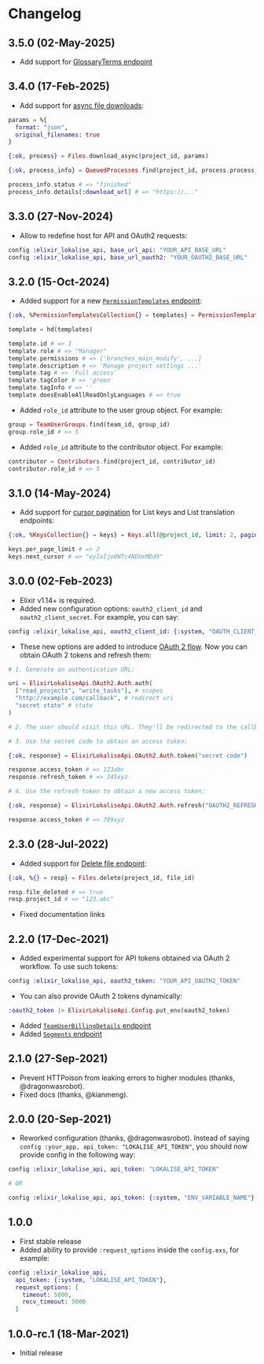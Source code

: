 # Changelog

## 3.5.0 (02-May-2025)

* Add support for [GlossaryTerms endpoint](https://developers.lokalise.com/reference/list-glossary-terms)

## 3.4.0 (17-Feb-2025)

* Add support for [async file downloads](https://developers.lokalise.com/reference/download-files-async):

```elixir
params = %{
  format: "json",
  original_filenames: true
}

{:ok, process} = Files.download_async(project_id, params)

{:ok, process_info} = QueuedProcesses.find(project_id, process.process_id)

process_info.status # => "finished"
process_info.details[:download_url] # => "https://..."
```

## 3.3.0 (27-Nov-2024)

* Allow to redefine host for API and OAuth2 requests:

```elixir
config :elixir_lokalise_api, base_url_api: "YOUR_API_BASE_URL"
config :elixir_lokalise_api, base_url_oauth2: "YOUR_OAUTH2_BASE_URL"
```

## 3.2.0 (15-Oct-2024)

* Added support for a new [`PermissionTemplates` endpoint](https://developers.lokalise.com/reference/list-all-permission-templates):

```elixir
{:ok, %PermissionTemplatesCollection{} = templates} = PermissionTemplates.all(team_id)

template = hd(templates)

template.id # => 1
template.role # => "Manager"
template.permissions # => ['branches_main_modify', ...]
template.description # => 'Manage project settings ...'
template.tag # => 'Full access'
template.tagColor # => 'green'
template.tagInfo # => ''
template.doesEnableAllReadOnlyLanguages # => true
```

* Added `role_id` attribute to the user group object. For example:

```elixir
group = TeamUserGroups.find(team_id, group_id)
group.role_id # => 5
```

* Added `role_id` attribute to the contributor object. For example:

```elixir
contributor = Contributors.find(project_id, contributor_id)
contributor.role_id # => 5
```

## 3.1.0 (14-May-2024)

* Add support for [cursor pagination](https://lokalise.github.io/elixir-lokalise-api/api/getting-started#cursor-pagination) for List keys and List translation endpoints:

```elixir
{:ok, %KeysCollection{} = keys} = Keys.all(@project_id, limit: 2, pagination: "cursor", cursor: "eyIxIjozNzk3ODEzODh9")

keys.per_page_limit # => 2
keys.next_cursor # => "eyIxIjo0NTc4NDUxMDd9"
```

## 3.0.0 (02-Feb-2023)

* Elixir v1.14+ is required.
* Added new configuration options: `oauth2_client_id` and `oauth2_client_secret`. For example, you can say:

```elixir
config :elixir_lokalise_api, oauth2_client_id: {:system, "OAUTH_CLIENT_ID"}
```

* These new options are added to introduce [OAuth 2 flow](https://developers.lokalise.com/docs/oauth-2-flow). Now you can obtain OAuth 2 tokens and refresh them:

```elixir
# 1. Generate an authentication URL:

uri = ElixirLokaliseApi.OAuth2.Auth.auth(
  ["read_projects", "write_tasks"], # scopes
  "http://example.com/callback", # redirect uri
  "secret state" # state
)

# 2. The user should visit this URL. They'll be redirected to the callback along with a secret code.

# 3. Use the secret code to obtain an access token:

{:ok, response} = ElixirLokaliseApi.OAuth2.Auth.token("secret code")

response.access_token # => 123abc
response.refresh_token # => 345xyz

# 4. Use the refresh token to obtain a new access token:

{:ok, response} = ElixirLokaliseApi.OAuth2.Auth.refresh("OAUTH2_REFRESH_TOKEN")

response.access_token # => 789xyz
```

## 2.3.0 (28-Jul-2022)

* Added support for [Delete file endpoint](https://developers.lokalise.com/reference/delete-a-file):

```elixir
{:ok, %{} = resp} = Files.delete(project_id, file_id)

resp.file_deleted # => true
resp.project_id # => "123.abc"
```

* Fixed documentation links

## 2.2.0 (17-Dec-2021)

* Added experimental support for API tokens obtained via OAuth 2 workflow. To use such tokens:

```elixir
config :elixir_lokalise_api, oauth2_token: "YOUR_API_OAUTH2_TOKEN"
```

* You can also provide OAuth 2 tokens dynamically:

```elixir
:oauth2_token |> ElixirLokaliseApi.Config.put_env(oauth2_token)
```

* Added [`TeamUserBillingDetails` endpoint](https://lokalise.github.io/elixir-lokalise-api/api/team-user-billing-details)
* Added [`Segments` endpoint](https://lokalise.github.io/elixir-lokalise-api/api/segments)

## 2.1.0 (27-Sep-2021)

* Prevent HTTPoison from leaking errors to higher modules (thanks, @dragonwasrobot).
* Fixed docs (thanks, @kianmeng).

## 2.0.0 (20-Sep-2021)

* Reworked configuration (thanks, @dragonwasrobot). Instead of saying `config :your_app, api_token: "LOKALISE_API_TOKEN"`, you should now provide config in the following way:

```elixir
config :elixir_lokalise_api, api_token: "LOKALISE_API_TOKEN"

# OR

config :elixir_lokalise_api, api_token: {:system, "ENV_VARIABLE_NAME"} # for env variables
```

## 1.0.0

* First stable release
* Added ability to provide `:request_options` inside the `config.exs`, for example:

```elixir
config :elixir_lokalise_api,
  api_token: {:system, "LOKALISE_API_TOKEN"},
  request_options: [
    timeout: 5000,
    recv_timeout: 5000
  ]
```

## 1.0.0-rc.1 (18-Mar-2021)

* Initial release